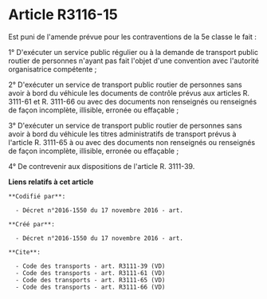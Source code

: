 # Article R3116-15

Est puni de l'amende prévue pour les contraventions de la 5e classe le fait : 

1° D'exécuter un service public régulier ou à la demande de transport public routier de personnes n'ayant pas fait l'objet
d'une convention avec l'autorité organisatrice compétente ; 

2° D'exécuter un service de transport public routier de personnes sans avoir à bord du véhicule les documents de contrôle
prévus aux articles R. 3111-61 et R. 3111-66 ou avec des documents non renseignés ou renseignés de façon incomplète,
illisible, erronée ou effaçable ; 

3° D'exécuter un service de transport public routier de personnes sans avoir à bord du véhicule les titres administratifs de
transport prévus à l'article R. 3111-65 à ou avec des documents non renseignés ou renseignés de façon incomplète, illisible,
erronée ou effaçable ; 

4° De contrevenir aux dispositions de l'article R. 3111-39.

**Liens relatifs à cet article**

	**Codifié par**:

	  - Décret n°2016-1550 du 17 novembre 2016 - art.

	**Créé par**:

	  - Décret n°2016-1550 du 17 novembre 2016 - art.

	**Cite**:

	  - Code des transports - art. R3111-39 (VD)
	  - Code des transports - art. R3111-61 (VD)
	  - Code des transports - art. R3111-65 (VD)
	  - Code des transports - art. R3111-66 (VD)
